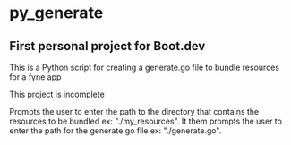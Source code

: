 # py_generate

## First personal project for Boot.dev

This is a Python script for creating a generate.go file to bundle resources for a fyne app

This project is incomplete

Prompts the user to enter the path to the directory that contains the resources to be bundled ex: "./my_resources". It them prompts the user to enter the path for the generate.go file ex: "./generate.go".